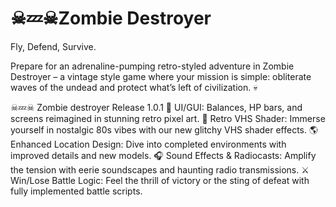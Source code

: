# ☠💤☠Zombie Destroyer
Fly, Defend, Survive.

Prepare for an adrenaline-pumping retro-styled adventure in Zombie Destroyer – a vintage style game where your mission is simple: obliterate waves of the undead and protect what’s left of civilization. 💀 
	
☠💤☠ Zombie destroyer Release 1.0.1
    🎨 UI/GUI: Balances, HP bars, and screens reimagined in stunning retro pixel art.
    📼 Retro VHS Shader: Immerse yourself in nostalgic 80s vibes with our new glitchy VHS shader effects.
    🌎 Enhanced Location Design: Dive into completed environments with improved details and new models.
    🎧 Sound Effects & Radiocasts: Amplify the tension with eerie soundscapes and haunting radio transmissions.
    ⚔️ Win/Lose Battle Logic: Feel the thrill of victory or the sting of defeat with fully implemented battle scripts.
